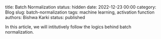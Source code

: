 title: Batch Normalization
status: hidden
date: 2022-12-23 00:00
category: Blog
slug: batch-normalization
tags: machine learning, activation function
authors: Bishwa Karki
status: published

In this article, we will intitutively follow the logics behind batch normalization.
